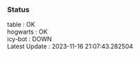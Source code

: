 ### Status


table : OK  
hogwarts : OK  
icy-bot : DOWN  
Latest Update : 2023-11-16 21:07:43.282504
